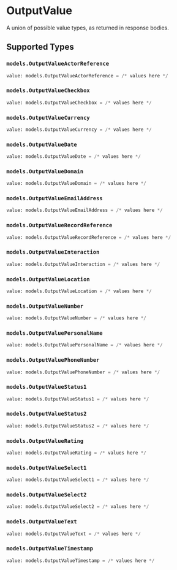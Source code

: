 # OutputValue

A union of possible value types, as returned in response bodies.


## Supported Types

### `models.OutputValueActorReference`

```python
value: models.OutputValueActorReference = /* values here */
```

### `models.OutputValueCheckbox`

```python
value: models.OutputValueCheckbox = /* values here */
```

### `models.OutputValueCurrency`

```python
value: models.OutputValueCurrency = /* values here */
```

### `models.OutputValueDate`

```python
value: models.OutputValueDate = /* values here */
```

### `models.OutputValueDomain`

```python
value: models.OutputValueDomain = /* values here */
```

### `models.OutputValueEmailAddress`

```python
value: models.OutputValueEmailAddress = /* values here */
```

### `models.OutputValueRecordReference`

```python
value: models.OutputValueRecordReference = /* values here */
```

### `models.OutputValueInteraction`

```python
value: models.OutputValueInteraction = /* values here */
```

### `models.OutputValueLocation`

```python
value: models.OutputValueLocation = /* values here */
```

### `models.OutputValueNumber`

```python
value: models.OutputValueNumber = /* values here */
```

### `models.OutputValuePersonalName`

```python
value: models.OutputValuePersonalName = /* values here */
```

### `models.OutputValuePhoneNumber`

```python
value: models.OutputValuePhoneNumber = /* values here */
```

### `models.OutputValueStatus1`

```python
value: models.OutputValueStatus1 = /* values here */
```

### `models.OutputValueStatus2`

```python
value: models.OutputValueStatus2 = /* values here */
```

### `models.OutputValueRating`

```python
value: models.OutputValueRating = /* values here */
```

### `models.OutputValueSelect1`

```python
value: models.OutputValueSelect1 = /* values here */
```

### `models.OutputValueSelect2`

```python
value: models.OutputValueSelect2 = /* values here */
```

### `models.OutputValueText`

```python
value: models.OutputValueText = /* values here */
```

### `models.OutputValueTimestamp`

```python
value: models.OutputValueTimestamp = /* values here */
```

